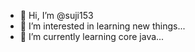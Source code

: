 - 👋 Hi, I’m @suji153
- 👀 I’m interested in learning new things...
- 🌱 I’m currently learning core java...

<!---
suji153/suji153 is a ✨ special ✨ repository because its `README.md` (this file) appears on your GitHub profile.
You can click the Preview link to take a look at your changes.
--->
